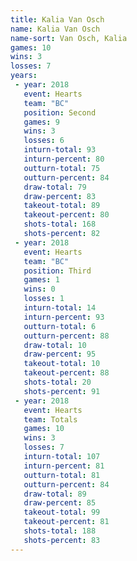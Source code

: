 ```yaml
---
title: Kalia Van Osch
name: Kalia Van Osch
name-sort: Van Osch, Kalia
games: 10
wins: 3
losses: 7
years:
 - year: 2018
   event: Hearts
   team: "BC"
   position: Second
   games: 9
   wins: 3
   losses: 6
   inturn-total: 93
   inturn-percent: 80
   outturn-total: 75
   outturn-percent: 84
   draw-total: 79
   draw-percent: 83
   takeout-total: 89
   takeout-percent: 80
   shots-total: 168
   shots-percent: 82
 - year: 2018
   event: Hearts
   team: "BC"
   position: Third
   games: 1
   wins: 0
   losses: 1
   inturn-total: 14
   inturn-percent: 93
   outturn-total: 6
   outturn-percent: 88
   draw-total: 10
   draw-percent: 95
   takeout-total: 10
   takeout-percent: 88
   shots-total: 20
   shots-percent: 91
 - year: 2018
   event: Hearts
   team: Totals
   games: 10
   wins: 3
   losses: 7
   inturn-total: 107
   inturn-percent: 81
   outturn-total: 81
   outturn-percent: 84
   draw-total: 89
   draw-percent: 85
   takeout-total: 99
   takeout-percent: 81
   shots-total: 188
   shots-percent: 83
---
```

